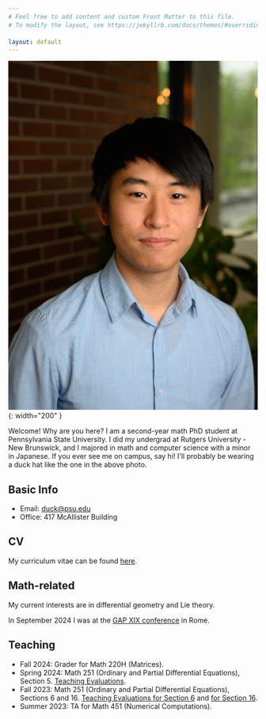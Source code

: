 ```yaml
---
# Feel free to add content and custom Front Matter to this file.
# To modify the layout, see https://jekyllrb.com/docs/themes/#overriding-theme-defaults

layout: default
---
```


![a picture of me](DSC_1230.jpg "Ko,Sangjun-2.jpg"){: width="200" }

Welcome! Why are you here? I am a second-year math PhD student at Pennsylvania State University.  I did my undergrad at Rutgers University - New Brunswick, and I majored in math and computer science with a minor in Japanese. If you ever see me on campus, say hi! I'll probably be wearing a duck hat like the one in the above photo.  

## Basic Info

- Email: <duck@psu.edu>
- Office: 417 McAllister Building

## CV

My curriculum vitae can be found [here](cv.pdf). 

## Math-related

My current interests are in differential geometry and Lie theory. 

In September 2024 I was at the [GAP XIX conference](https://www1.mat.uniroma1.it/~fiorenza/GAP-Rome/GAP-XIX-2024-Rome.html) in Rome. 

## Teaching

- Fall 2024: Grader for Math 220H (Matrices).
- Spring 2024: Math 251 (Ordinary and Partial Differential Equations), Section 5. [Teaching Evaluations](SEEQInstructorReport_SP24Section5.pdf).
- Fall 2023: Math 251 (Ordinary and Partial Differential Equations), Sections 6 and 16. [Teaching Evaluations for Section 6](SEEQInstructorReport_FA23Section6.pdf) and [for Section 16](SEEQInstructorReport_FA23Section16.pdf).
- Summer 2023: TA for Math 451 (Numerical Computations).